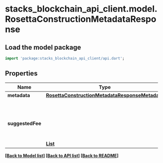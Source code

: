 # stacks_blockchain_api_client.model.RosettaConstructionMetadataResponse

## Load the model package
```dart
import 'package:stacks_blockchain_api_client/api.dart';
```

## Properties
Name | Type | Description | Notes
------------ | ------------- | ------------- | -------------
**metadata** | [**RosettaConstructionMetadataResponseMetadata**](RosettaConstructionMetadataResponseMetadata.md) |  | 
**suggestedFee** | [**List<Object>**](Object.md) |  | [optional] [default to const []]

[[Back to Model list]](../README.md#documentation-for-models) [[Back to API list]](../README.md#documentation-for-api-endpoints) [[Back to README]](../README.md)


